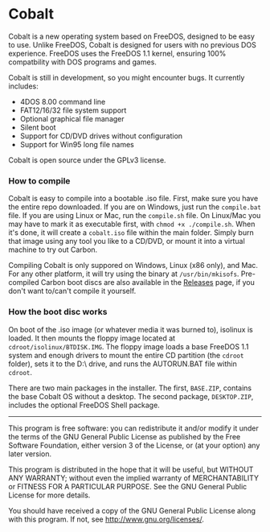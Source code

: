 Cobalt
================
Cobalt is a new operating system based on FreeDOS, designed to be easy to use. Unlike FreeDOS, Cobalt is designed for users with no previous DOS experience. FreeDOS uses the FreeDOS 1.1 kernel, ensuring 100% compatbility with DOS programs and games.

Cobalt is still in development, so you might encounter bugs. It currently includes:

 * 4DOS 8.00 command line
 * FAT12/16/32 file system support
 * Optional graphical file manager
 * Silent boot
 * Support for CD/DVD drives without configuration
 * Support for Win95 long file names

Cobalt is open source under the GPLv3 license.

### How to compile

Cobalt is easy to compile into a bootable .iso file. First, make sure you have the entire repo downloaded. If you are on Windows, just run the `compile.bat` file. If you are using Linux or Mac, run the `compile.sh` file. On Linux/Mac you may have to mark it as executable first, with `chmod +x ./compile.sh`. When it's done, it will create a `cobalt.iso` file within the main folder. Simply burn that image using any tool you like to a CD/DVD, or mount it into a virtual machine to try out Carbon.

Compiling Cobalt is only suppored on Windows, Linux (x86 only), and Mac. For any other platform, it will try using the binary at `/usr/bin/mkisofs`. Pre-compiled Carbon boot discs are also available in the [Releases](http://github.com/corbindavenport/cobalt/releases) page, if you don't want to/can't compile it yourself.

### How the boot disc works

On boot of the .iso image (or whatever media it was burned to), isolinux is loaded. It then mounts the floppy image located at `cdroot/isolinux/BTDISK.IMG`. The floppy image loads a base FreeDOS 1.1 system and enough drivers to mount the entire CD partition (the `cdroot` folder), sets it to the D:\ drive, and runs the AUTORUN.BAT file within `cdroot`.

There are two main packages in the installer. The first, `BASE.ZIP`, contains the base Cobalt OS without a desktop. The second package, `DESKTOP.ZIP`, includes the optional FreeDOS Shell package.

---------------------------------------------------------

This program is free software: you can redistribute it and/or modify
it under the terms of the GNU General Public License as published by
the Free Software Foundation, either version 3 of the License, or
(at your option) any later version.

This program is distributed in the hope that it will be useful,
but WITHOUT ANY WARRANTY; without even the implied warranty of
MERCHANTABILITY or FITNESS FOR A PARTICULAR PURPOSE.  See the
GNU General Public License for more details.

You should have received a copy of the GNU General Public License
along with this program.  If not, see <http://www.gnu.org/licenses/>.
